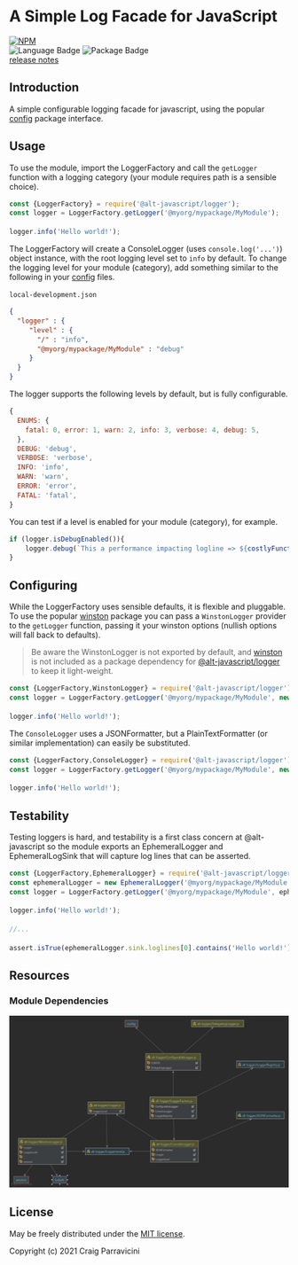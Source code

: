 A Simple Log Facade for JavaScript
===================================

[![NPM](https://nodei.co/npm/@alt-javascript/logger.svg?downloads=true&downloadRank=true)](https://nodei.co/npm/@alt-javascript/logger/)
<br/>
![Language Badge](https://img.shields.io/github/languages/top/craigparra/alt-logger)
![Package Badge](https://img.shields.io/npm/v/@alt-javascript/logger) <br/>
[release notes](https://github.com/craigparra/alt-logger/blob/main/History.md)

<a name="intro">Introduction</a>
--------------------------------
A simple configurable logging facade for javascript, using the popular [config](https://www.npmjs.com/package/config)
package interface.

<a name="usage">Usage</a>
-------------------------

To use the module, import the LoggerFactory and call the `getLogger` function with a logging category (your module 
requires path is a sensible choice).

```javascript
const {LoggerFactory} = require('@alt-javascript/logger');
const logger = LoggerFactory.getLogger('@myorg/mypackage/MyModule');

logger.info('Hello world!');
```
The LoggerFactory will create a ConsoleLogger (uses `console.log('...')`) object instance, with the root logging level 
set to `info` by default.  To change the logging level for your module (category), add something similar to the
following in your [config](https://www.npmjs.com/package/config) files.

`local-development.json`
```json
{
  "logger" : {
     "level" : {
       "/" : "info",
       "@myorg/mypackage/MyModule" : "debug"
     }
  }
}
```

The logger supports the following levels by default, but is fully configurable.

```javascript
{
  ENUMS: {
    fatal: 0, error: 1, warn: 2, info: 3, verbose: 4, debug: 5,
  },
  DEBUG: 'debug',
  VERBOSE: 'verbose',
  INFO: 'info',
  WARN: 'warn',
  ERROR: 'error',
  FATAL: 'fatal',
}
```

You can test if a level is enabled for your module (category), for example.

```javascript
if (logger.isDebugEnabled()){
    logger.debug(`This a performance impacting logline => ${costlyFunction()}`)
}
```
<a name="conf">Configuring</a>
------------------------------

While the LoggerFactory uses sensible defaults, it is flexible and pluggable.  To use the popular 
[winston](https://www.npmjs.com/package/winston) package you can pass a `WinstonLogger` provider to the `getLogger`
function, passing it your winston options (nullish options will fall back to defaults).

>Be aware the WinstonLogger is not exported by default, and [winston](https://www.npmjs.com/package/winston) is not 
> included as a package dependency for [@alt-javascript/logger](https://www.npmjs.com/package/@alt-javascript/logger) 
> to keep it light-weight.
    

```javascript
const {LoggerFactory,WinstonLogger} = require('@alt-javascript/logger');
const logger = LoggerFactory.getLogger('@myorg/mypackage/MyModule', new WinstonLogger({/*mywinstonoptions*/}));

logger.info('Hello world!');
```

The `ConsoleLogger` uses a JSONFormatter, but a PlainTextFormatter (or similar implementation) can easily be
substituted.

```javascript
const {LoggerFactory,ConsoleLogger} = require('@alt-javascript/logger');
const logger = LoggerFactory.getLogger('@myorg/mypackage/MyModule', new ConsoleLogger('@myorg/mypackage/MyModule',new PlainTextFromatter()));

logger.info('Hello world!');
```

<a name="testing">Testability</a>
-------------------------

Testing loggers is hard, and testability is a first class concern at @alt-javascript so the module exports an EphemeralLogger and EphemeralLogSink that will capture log lines that can be asserted.

```javascript
const {LoggerFactory,EphemeralLogger} = require('@alt-javascript/logger');
const ephemeralLogger = new EphemeralLogger('@myorg/mypackage/MyModule');
const logger = LoggerFactory.getLogger('@myorg/mypackage/MyModule', ephemeralLogger);

logger.info('Hello world!');

//...

assert.isTrue(ephemeralLogger.sink.loglines[0].contains('Hello world!'))
```
<a name="resources">Resources</a>
---------------------------------

### Module Dependencies


![Module Diagram](.md/modules.png)

<a name="license">License</a>
-----------------------------

May be freely distributed under the [MIT license](https://raw.githubusercontent.com/craigparra/alt-logger/master/LICENSE).

Copyright (c) 2021 Craig Parravicini    
